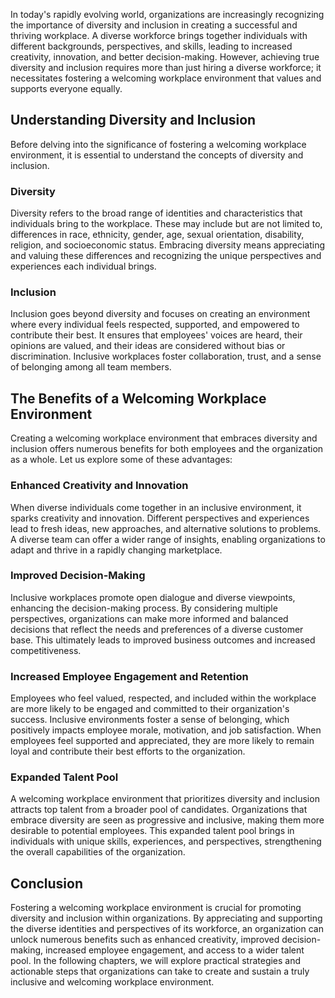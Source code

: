 
In today's rapidly evolving world, organizations are increasingly recognizing the importance of diversity and inclusion in creating a successful and thriving workplace. A diverse workforce brings together individuals with different backgrounds, perspectives, and skills, leading to increased creativity, innovation, and better decision-making. However, achieving true diversity and inclusion requires more than just hiring a diverse workforce; it necessitates fostering a welcoming workplace environment that values and supports everyone equally.

## Understanding Diversity and Inclusion

Before delving into the significance of fostering a welcoming workplace environment, it is essential to understand the concepts of diversity and inclusion.

### Diversity

Diversity refers to the broad range of identities and characteristics that individuals bring to the workplace. These may include but are not limited to, differences in race, ethnicity, gender, age, sexual orientation, disability, religion, and socioeconomic status. Embracing diversity means appreciating and valuing these differences and recognizing the unique perspectives and experiences each individual brings.

### Inclusion

Inclusion goes beyond diversity and focuses on creating an environment where every individual feels respected, supported, and empowered to contribute their best. It ensures that employees' voices are heard, their opinions are valued, and their ideas are considered without bias or discrimination. Inclusive workplaces foster collaboration, trust, and a sense of belonging among all team members.

## The Benefits of a Welcoming Workplace Environment

Creating a welcoming workplace environment that embraces diversity and inclusion offers numerous benefits for both employees and the organization as a whole. Let us explore some of these advantages:

### Enhanced Creativity and Innovation

When diverse individuals come together in an inclusive environment, it sparks creativity and innovation. Different perspectives and experiences lead to fresh ideas, new approaches, and alternative solutions to problems. A diverse team can offer a wider range of insights, enabling organizations to adapt and thrive in a rapidly changing marketplace.

### Improved Decision-Making

Inclusive workplaces promote open dialogue and diverse viewpoints, enhancing the decision-making process. By considering multiple perspectives, organizations can make more informed and balanced decisions that reflect the needs and preferences of a diverse customer base. This ultimately leads to improved business outcomes and increased competitiveness.

### Increased Employee Engagement and Retention

Employees who feel valued, respected, and included within the workplace are more likely to be engaged and committed to their organization's success. Inclusive environments foster a sense of belonging, which positively impacts employee morale, motivation, and job satisfaction. When employees feel supported and appreciated, they are more likely to remain loyal and contribute their best efforts to the organization.

### Expanded Talent Pool

A welcoming workplace environment that prioritizes diversity and inclusion attracts top talent from a broader pool of candidates. Organizations that embrace diversity are seen as progressive and inclusive, making them more desirable to potential employees. This expanded talent pool brings in individuals with unique skills, experiences, and perspectives, strengthening the overall capabilities of the organization.

## Conclusion

Fostering a welcoming workplace environment is crucial for promoting diversity and inclusion within organizations. By appreciating and supporting the diverse identities and perspectives of its workforce, an organization can unlock numerous benefits such as enhanced creativity, improved decision-making, increased employee engagement, and access to a wider talent pool. In the following chapters, we will explore practical strategies and actionable steps that organizations can take to create and sustain a truly inclusive and welcoming workplace environment.

